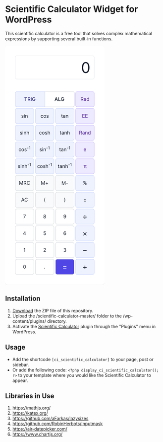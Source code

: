 # Scientific Calculator Widget for WordPress

This scientific calculator is a free tool that solves complex mathematical expressions by supporting several built-in functions.

![Scientific Calculator Input Form](/assets/images/screenshot-1.png "Scientific Calculator Input Form")

## Installation

1. [Download](https://github.com/pub-calculator-io/scientific-calculator/archive/refs/heads/master.zip) the ZIP file of this repository.
2. Upload the /scientific-calculator-master/ folder to the /wp-content/plugins/ directory.
3. Activate the [Scientific Calculator](https://www.calculator.io/scientific-calculator/ "Scientific Calculator Homepage") plugin through the "Plugins" menu in WordPress.

## Usage
* Add the shortcode `[ci_scientific_calculator]` to your page, post or sidebar.
* Or add the following code: `<?php display_ci_scientific_calculator(); ?>` to your template where you would like the Scientific Calculator to appear.

## Libraries in Use
1. https://mathjs.org/
2. https://katex.org/
3. https://github.com/aFarkas/lazysizes
4. https://github.com/RobinHerbots/Inputmask
5. https://air-datepicker.com/
6. https://www.chartjs.org/
